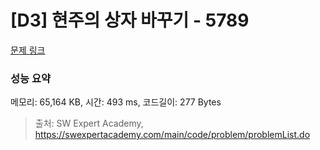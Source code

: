 # [D3] 현주의 상자 바꾸기 - 5789 

[문제 링크](https://swexpertacademy.com/main/code/problem/problemDetail.do?contestProbId=AWYygN36Qn8DFAVm) 

### 성능 요약

메모리: 65,164 KB, 시간: 493 ms, 코드길이: 277 Bytes



> 출처: SW Expert Academy, https://swexpertacademy.com/main/code/problem/problemList.do